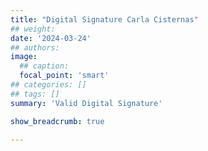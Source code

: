 ```yaml
---
title: "Digital Signature Carla Cisternas"
## weight:
date: '2024-03-24'
## authors:
image:
  ## caption: 
  focal_point: 'smart'
## categories: []
## tags: []
summary: 'Valid Digital Signature'

show_breadcrumb: true

---
```


